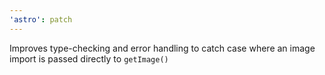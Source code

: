 ```yaml
---
'astro': patch
---
```


Improves type-checking and error handling to catch case where an image import is passed directly to `getImage()`
